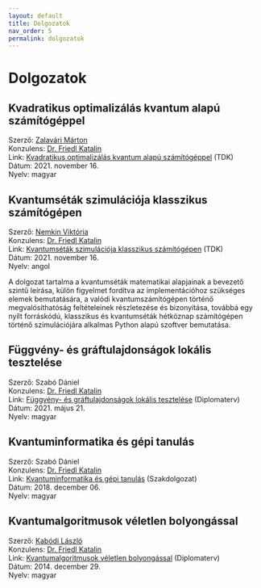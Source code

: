 ```yaml
---
layout: default
title: Dolgozatok
nav_order: 5
permalink: dolgozatok
---
```


# Dolgozatok

## Kvadratikus optimalizálás kvantum alapú számítógéppel

Szerző: [Zalavári Márton](./kapcsolat#zalavári-márton)\
Konzulens: [Dr. Friedl Katalin](./kapcsolat#dr-friedl-katalin)\
Link: [Kvadratikus optimalizálás kvantum alapú számítógéppel](https://tdk.bme.hu/VIK/modell1/Kvadratikus-optimalizalas-kvantum-alapu) (TDK)\
Dátum: 2021. november 16.\
Nyelv: magyar

## Kvantumséták szimulációja klasszikus számítógépen

Szerző: [Nemkin Viktória](./kapcsolat#nemkin-viktoria)\
Konzulens: [Dr. Friedl Katalin](./kapcsolat#dr-friedl-katalin)\
Link: [Kvantumséták szimulációja klasszikus számítógépen](https://tdk.bme.hu/VIK/modell1/Kvantumsetak-szimulacioja-klasszikus) (TDK)\
Dátum: 2021. november 16.\
Nyelv: angol

A dolgozat tartalma a kvantumséták matematikai alapjainak a bevezető szintű leírása, külön figyelmet fordítva az implementációhoz szükséges elemek bemutatására, a valódi kvantumszámítógépen történő megvalósíthatóság feltételeinek részletezése és bizonyítása, továbbá egy nyílt forráskódú, klasszikus és kvantumséták hétköznap számítógépen történő szimulációjára alkalmas Python alapú szoftver bemutatása.

## Függvény- és gráftulajdonságok lokális tesztelése

Szerző: Szabó Dániel\
Konzulens: [Dr. Friedl Katalin](./kapcsolat#dr-friedl-katalin)\
Link: [Függvény- és gráftulajdonságok lokális tesztelése](https://diplomaterv.vik.bme.hu/hu/Theses/Fuggveny-es-graftulajdonsagok-lokalis) (Diplomaterv)\
Dátum: 2021. május 21.\
Nyelv: magyar

## Kvantuminformatika és gépi tanulás

Szerző: Szabó Dániel\
Konzulens: [Dr. Friedl Katalin](./kapcsolat#dr-friedl-katalin)\
Link: [Kvantuminformatika és gépi tanulás](https://diplomaterv.vik.bme.hu/hu/Theses/Kvantuminformatika-es-gepi-tanulas) (Szakdolgozat)\
Dátum: 2018. december 06.\
Nyelv: magyar

## Kvantumalgoritmusok véletlen bolyongással

Szerző: [Kabódi László](./kapcsolat#kabódi-lászló)\
Konzulens: [Dr. Friedl Katalin](./kapcsolat#dr-friedl-katalin)\
Link: [Kvantumalgoritmusok véletlen bolyongással](https://diplomaterv.vik.bme.hu/hu/Theses/Kvantumalgoritmusok-veletlen-bolyongassal) (Diplomaterv)\
Dátum: 2014. december 29.\
Nyelv: magyar
